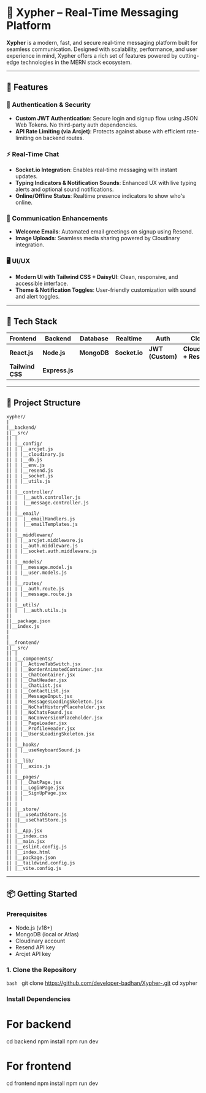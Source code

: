 # 💬 Xypher – Real-Time Messaging Platform

**Xypher** is a modern, fast, and secure real-time messaging platform built for seamless communication. Designed with scalability, performance, and user experience in mind, Xypher offers a rich set of features powered by cutting-edge technologies in the MERN stack ecosystem.

---

## 🚀 Features

### 🔐 Authentication & Security
- **Custom JWT Authentication**: Secure login and signup flow using JSON Web Tokens. No third-party auth dependencies.
- **API Rate Limiting (via Arcjet)**: Protects against abuse with efficient rate-limiting on backend routes.

### ⚡ Real-Time Chat
- **Socket.io Integration**: Enables real-time messaging with instant updates.
- **Typing Indicators & Notification Sounds**: Enhanced UX with live typing alerts and optional sound notifications.
- **Online/Offline Status**: Realtime presence indicators to show who's online.

### 📨 Communication Enhancements
- **Welcome Emails**: Automated email greetings on signup using Resend.
- **Image Uploads**: Seamless media sharing powered by Cloudinary integration.

### 🖥️ UI/UX
- **Modern UI with Tailwind CSS + DaisyUI**: Clean, responsive, and accessible interface.
- **Theme & Notification Toggles**: User-friendly customization with sound and alert toggles.

---

## 🧰 Tech Stack

| Frontend | Backend | Database | Realtime | Auth | Cloud | State |
|----------|---------|----------|----------|------|--------|--------|
| **React.js** | **Node.js** | **MongoDB** | **Socket.io** | **JWT (Custom)** | **Cloudinary + Resend** | **Zustand** |
| **Tailwind CSS** | **Express.js** |  |  |  |  |  |

---

## 📁 Project Structure
```
xypher/
|
|__backend/
||__src/
|| |
|| |__config/
|| | |__arcjet.js
|| | |__cloudinary.js
|| | |__db.js
|| | |__env.js
|| | |__resend.js
|| | |__socket.js
|| | |__utils.js
|| |
|| |__controller/
|| |  |__auth.controller.js
|| |  |__message.controller.js
|| |
|| |__email/
|| |  |__emailHandlers.js
|| |  |__emailTemplates.js
|| |
|| |__middleware/
|| | |__arcjet.middleware.js
|| | |__auth.middleware.js
|| | |__socket.auth.middleware.js
|| |
|| |__models/
|| | |__message.model.js
|| | |__user.models.js
|| |
|| |__routes/
|| | |__auth.route.js
|| | |__message.route.js
|| |
|| |__utils/
|| |  |__auth.utils.js
||
||__package.json
||__index.js
|
|
|__frontend/
||__src/
|| |
|| |__components/
|| | |__ActiveTabSwitch.jsx
|| | |__BorderAnimatedContainer.jsx
|| | |__ChatContainer.jsx
|| | |__ChatHeader.jsx
|| | |__ChatList.jsx
|| | |__ContactList.jsx
|| | |__MessageInput.jsx
|| | |__MessagesLoadingSkeleton.jsx
|| | |__NoChatHistoryPlaceholder.jsx
|| | |__NoChatsFound.jsx
|| | |__NoConversionPlaceholder.jsx
|| | |__PageLoader.jsx
|| | |__ProfileHeader.jsx
|| | |__UsersLoadingSkeleton.jsx
|| |
|| |__hooks/
|| | |__useKeyboardSound.js
|| |
|| |__lib/
|| | |__axios.js
|| |
|| |__pages/
|| | |__ChatPage.jsx
|| | |__LoginPage.jsx
|| | |__SignUpPage.jsx
|| | |
|| |
|| |__store/
|| ||__useAuthStore.js
|| ||__useChatStore.js
|| |
|| |__App.jsx
|| |__index.css
|| |__main.jsx
|| |__eslint.config.js
|| |__index.html
|| |__package.json
|| |__taildwind.config.js
|| |__vite.config.js
```


---

## 📦 Getting Started

### Prerequisites

- Node.js (v18+)
- MongoDB (local or Atlas)
- Cloudinary account
- Resend API key
- Arcjet API key

### 1. Clone the Repository

```bash ```
git clone https://github.com/developer-badhan/Xypher-.git
cd xypher


### Install Dependencies

# For backend
cd backend
npm install
npm run dev


# For frontend
cd frontend
npm install
npm run dev


